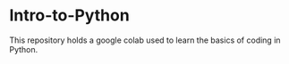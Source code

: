 # Intro-to-Python
This repository holds a google colab used to learn the basics of coding in Python.
